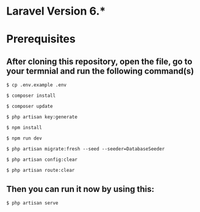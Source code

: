 # Laravel Version 6.\*

# Prerequisites

## After cloning this repository, open the file, go to your termnial and run the following command(s)

    $ cp .env.example .env

    $ composer install

    $ composer update
    
    $ php artisan key:generate

    $ npm install

    $ npm run dev

    $ php artisan migrate:fresh --seed --seeder=DatabaseSeeder

    $ php artisan config:clear

    $ php artisan route:clear

## Then you can run it now by using this:

    $ php artisan serve
